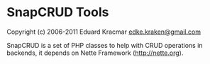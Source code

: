 SnapCRUD Tools 
==============
Copyright (c) 2006-2011 Eduard Kracmar <edke.kraken@gmail.com>


SnapCRUD is a set of PHP classes to help with CRUD operations in backends, it depends on Nette Framework (http://nette.org).

